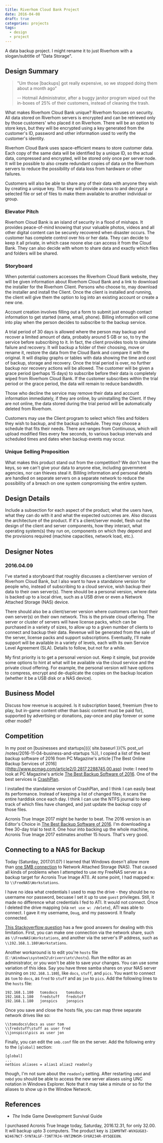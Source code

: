 ```yaml
---
title: Riverhom Cloud Bank Project
date: 2016-04-08
draft: true
categories: projects
tags:
  - design
  - project
---
```


A data backup project. I might rename it to just Riverhom with a slogan/subtitle of "Data Storage".
<!--more-->

## Design Summary
> "Um those [backups] got really expensive, so we stopped doing them about a month ago"
>
> -- Hotmail Administrator, after a buggy janitor program wiped out the in-boxes of 25% of their customers, instead of cleaning the trash.

What makes Riverhom Cloud Bank unique? Riverhom focuses on security. All data stored on Riverhom servers is encrypted and can be retrieved only by those customers' who placed it on Riverhom. There will be an option to store keys, but they will be encrypted using a key generated from the customer's ID, password and other information used to verify the customer's identity.

Riverhom Cloud Bank uses space-efficient means to store customer data. Each copy of the same data will be identified by a unique ID, so the actual data, compressed and encrypted, will be stored only once per server node. It will be possible to also create redundant copies of data on the Riverhom servers to reduce the possibility of data loss from hardware or other failures.

Customers will also be able to share any of their data with anyone they wish by creating a unique key. That key will provide access to and decrypt a selected file or set of files to make them available to another individual or group.

### Elevator Pitch
Riverhom Cloud Bank is an island of security in a flood of mishaps. It provides peace-of-mind knowing that your valuable photos, videos and all other digital content can be securely recovered when disaster occurs. The customer has complete control over his or her data. They can decide to keep it all private, in which case noone else can access it from the Cloud Bank. They can also decide with whom to share data and exactly which files and folders will be shared.

### Storyboard
When potential customers accesses the Riverhom Cloud Bank website, they will be given information about Riverhom Cloud Bank and a link to download the installer for the Riverhom Client. Persons who choose to, may download the installer and install the Client. Once the client is installed and running, the client will give them the option to log into an existing account or create a new one.

Account creation involves filling out a form to submit just enough contact information to get started (name, email, phone). Billing information will come into play when the person decides to subscribe to the backup service.

A trial period of 30 days is allowed where the person may backup and recover a limited amount of data, probably around 5 GB or so, to try the service before subscribing to it. In fact, the client provides tools to simulate failure and recovery. It will backup a folder of their choosing, move or rename it, restore the data from the Cloud Bank and compare it with the original. It will display graphs or tables with data showing the time and cost of backup, storage and recovery. Once the trial period is over, no further backup nor recovery actions will be allowed. The customer will be given a grace period (perhaps 15 days) to subscribe before their data is completely wiped from Riverhom Cloud Bank. If the customer subscribes within the trial period or the grace period, the data will remain to reduce bandwidth.

Those who decline the service may remove their data and account information immediately, if they are online, by uninstalling the Client. If they are not online, the data stored during the trial period will be automatically deleted from Riverhom.

Customers may use the Client program to select which files and folders they wish to backup, and the backup schedule. They may choose a schedule that fits their needs. There are ranges from Continuous, which will upload modified files every few seconds, to various backup intervals and scheduled times and dates when backup events may occur.

### Unique Selling Proposition
What makes this product stand out from the competition? We don't have the keys, so we can't give your data to anyone else, including government agencies, nor can thieves steal it. Billilng information and personal details are handled on separate servers on a separate network to reduce the possibility of a breach on one system compromising the entire system.

## Design Details
Include a subsection for each aspect of the product; what the users have, what they can do with it and what the expected outcomes are. Also discuss the architecture of the product. If it's a client/server model, flesh out the design of the client and server components, how they interact, what operating system(s) they run on, components on which they depend and the provisions required (machine capacities, network load, etc.).

## Designer Notes

### 2016.04.09
I've started a storyboard that roughly discusses a client/server version of Riverhom Cloud Bank, but I also want to have a standalone version for people who, instead of subscribing to a cloud service, wish backup their data to their own server(s). There should be a personal version, where data is backed up to a local drive, such as a USB drive or even a Network Attached Storage (NAS) device.

There should also be a client/server version where customers can host their own server(s) on their own network. This is the private cloud offering. The server or cluster of servers will have license packs, which can be purchased in a variety of sizes, to allow up to a given number of clients to connect and backup their data. Revenue will be generated from the sale of the server, license packs and support subscriptions. Eventually, I'll make support will be available in a variety of levels, each with its own Service Level Agreement (SLA). Details to follow, but not for a while.

My first priority is to get a personal version out. Keep it simple, but provide some options to hint at what will be available via the cloud service and the private cloud offering. For example, the personal version will have options to compress, encrypt and de-duplicate the copies on the backup location (whether it be a USB disk or a NAS device).

## Business Model
Discuss how revenue is acquired. Is it subscription based, freemium (free to play, but in-game content other than basic content must be paid for), supported by advertising or donations, pay-once and play forever or some other model?

## Competition
In my post on [businesses and startups]({{ site.baseurl }}{% post_url /notes/2016-11-04-business-and-startups %}), I copied a list of the best backup software of 2016 from PC Magazine's article [The Best Online Backup Services of 2016]((http://www.pcmag.com/article2/0,2817,2288745,00.asp) (note: I need to look at PC Magazine's article [The Best Backup Software of 2016](http://www.pcmag.com/article2/0,2817,2278661,00.asp). One of the best services is [CrashPlan](https://www.crashplan.com/en-us/).

I installed the standalone version of CrashPlan, and I think I can easily beat its performance. Instead of keeping a list of changed files, it scans the entire harddisk once each day. I think I can use the NTFS journal to keep track of which files have changed, and just update the backup copy of those files.

Acronis True Image 2017 might be harder to beat. The 2016 version is an Editor's Choice in [The Best Backup Software of 2016](http://www.pcmag.com/article2/0,2817,2278661,00.asp). I'm downloading a free 30-day trial to test it. One hour into backing up the whole machine, Acronis True Image 2017 estimates another 15 hours. That's very good.

## Connecting to a NAS for Backup
Today (Saturday, 2017.01.07) I learned that Windows doesn't allow more than [one SMB connection](https://support.microsoft.com/en-us/kb/938120) to Network Attached Storage (NAS). That caused all kinds of problems when I attempted to use my FreeNAS server as a backup target for Acronis True Image ATI). At some point, I had mapped `W:` to `\\FreeNAS\Workstations`.

I have no idea what credentials I used to map the drive - they should be no username nor password, becuase I set it up to use `guest` privileges. Still, it made no difference what credentials I fed to ATI. It would not connect. Once I deleted the drive mapping (via `net use w: /delete`), ATI was able to connect. I gave it my username, `Doug`, and my password. It finally connected.

[This Stackoverflow question](http://superuser.com/questions/95872/sambawindows-allow-multiple-connections-by-different-users) has a few good answers for dealing with this limitation. First, you can make one connection via the network share, such as `\\FreeNAS\Workstations`, and another via the server's IP address, such as `\\192.168.1.180\Workstations`.

Another workaround is to edit you're `hosts` file (`C:\Windows\system32\drivers\etc\hosts`). Run the editor as an administrator, or you won't be able to save your changes. You can use some variation of this idea. Say you have three samba shares on your NAS server (running on `192.168.1.180`), like `docs`, `stuff`, and `pics`. You want to connect as `tom` to `docs`, as `fred` to `stuff` and as `jon` to `pics`. Add the following lines to the `hosts` file:

```text
192.168.1.180   tomsdocs    tomsdocs
192.168.1.180   fredstuff   fredstuff
192.168.1.180   jonspics    jonspics
```

Once you save and close the hosts file, you can map three separate network drives like so:

```text
\\tomsdocs\docs as user tom
\\fredstuff\stuff as user fred
\\jonspics\pics as user jon
```

Finally, you can edit the `smb.conf` file on the server. Add the following entry to the `[global]` section:

```text
[global]
...
netbios aliases = alias1 alias2 readonly
```

though, I'm not sure about the `readonly` setting. After restarting `smbd` and `nmbd` you should be able to access the new server aliases using UNC notation in Windows Explorer. Note that it may take a minute or so for the aliases to show up in the Window Network.

## References
- *The* Indie Game Development Survival Guide

I purchased Acronis True Image today, Saturday, 2016.12.31, for only 32.00. It will backup upto 3 computers. The product key is `2ZAM9TWT-WVXGUG83-W2467NCT-5YNTALGF-73NT7RJ4-VNTZMH5M-SY6R234R-8Y5QEE8N`.
